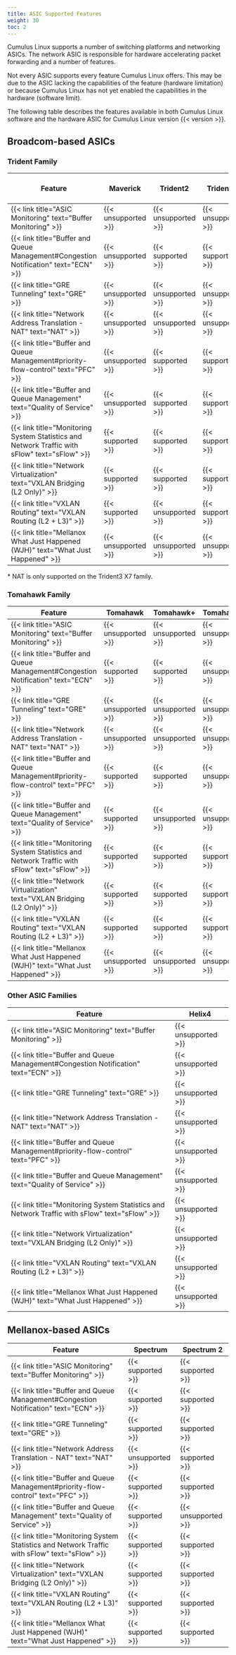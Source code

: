 ```yaml
---
title: ASIC Supported Features
weight: 30
toc: 2
---
```


Cumulus Linux supports a number of switching platforms and networking ASICs. The network ASIC is responsible for hardware accelerating packet forwarding and a number of features.

Not every ASIC supports every feature Cumulus Linux offers. This may be due to the ASIC lacking the capabilities of the feature (hardware limitation) or because Cumulus Linux has not yet enabled the capabilities in the hardware (software limit).

The following table describes the features available in both Cumulus Linux software and the hardware ASIC for Cumulus Linux version {{< version >}}.

## Broadcom-based ASICs

### Trident Family

| Feature                                                                                       | Maverick            | Trident2            | Trident2+           | Trident3 <br /> (all variants) |
| --------------------------------------------------------------------------------------------- | ------------------- | ------------------- | ------------------- | ------------------------------ |
| {{< link title="ASIC Monitoring" text="Buffer Monitoring" >}}                                 | {{< unsupported >}} | {{< unsupported >}} | {{< unsupported >}} | {{< unsupported >}}            |
| {{< link title="Buffer and Queue Management#Congestion Notification" text="ECN" >}}           | {{< unsupported >}} | {{< supported >}}   | {{< supported >}}   | {{< supported >}}              |
| {{< link title="GRE Tunneling" text="GRE" >}}                                                 | {{< unsupported >}} | {{< unsupported >}} | {{< unsupported >}} | {{< unsupported >}}            |
| {{< link title="Network Address Translation - NAT" text="NAT" >}}                             | {{< unsupported >}} | {{< unsupported >}} | {{< unsupported >}} | {{< supported >}}\*            |
| {{< link title="Buffer and Queue Management#priority-flow-control" text="PFC" >}}             | {{< unsupported >}} | {{< supported >}}   | {{< supported >}}   | {{< supported >}}              |
| {{< link title="Buffer and Queue Management" text="Quality of Service" >}}                    | {{< unsupported >}} | {{< supported >}}   | {{< supported >}}   | {{< supported >}}              |
| {{< link title="Monitoring System Statistics and Network Traffic with sFlow" text="sFlow" >}} | {{< supported >}}   | {{< supported >}}   | {{< supported >}}   | {{< supported >}}              |
| {{< link title="Network Virtualization" text="VXLAN Bridging (L2 Only)" >}}                   | {{< supported >}}   | {{< supported >}}   | {{< supported >}}   | {{< supported >}}              |
| {{< link title="VXLAN Routing" text="VXLAN Routing (L2 + L3)" >}}                             | {{< supported >}}   | {{< unsupported >}} | {{< supported >}}   | {{< supported >}}              |
| {{< link title="Mellanox What Just Happened (WJH)" text="What Just Happened" >}}              | {{< unsupported >}} | {{< unsupported >}} | {{< unsupported >}} | {{< unsupported >}}            |

\* NAT is only supported on the Trident3 X7 family.

### Tomahawk Family

| Feature                                                                                       | Tomahawk            | Tomahawk+           | Tomahawk2           | Tomahawk3           |
| --------------------------------------------------------------------------------------------- | ------------------- | ------------------- | ------------------- | ------------------- |
| {{< link title="ASIC Monitoring" text="Buffer Monitoring" >}}                                 | {{< unsupported >}} | {{< unsupported >}} | {{< unsupported >}} | {{< unsupported >}} |
| {{< link title="Buffer and Queue Management#Congestion Notification" text="ECN" >}}           | {{< supported >}}   | {{< supported >}}   | {{< unsupported >}} | {{< unsupported >}} |
| {{< link title="GRE Tunneling" text="GRE" >}}                                                 | {{< unsupported >}} | {{< unsupported >}} | {{< unsupported >}} | {{< unsupported >}} |
| {{< link title="Network Address Translation - NAT" text="NAT" >}}                             | {{< unsupported >}} | {{< unsupported >}} | {{< unsupported >}} | {{< unsupported >}} |
| {{< link title="Buffer and Queue Management#priority-flow-control" text="PFC" >}}             | {{< supported >}}   | {{< supported >}}   | {{< unsupported >}} | {{< unsupported >}} |
| {{< link title="Buffer and Queue Management" text="Quality of Service" >}}                    | {{< supported >}}   | {{< unsupported >}} | {{< unsupported >}} | {{< unsupported >}} |
| {{< link title="Monitoring System Statistics and Network Traffic with sFlow" text="sFlow" >}} | {{< supported >}}   | {{< supported >}}   | {{< supported >}}   | {{< supported >}}   |
| {{< link title="Network Virtualization" text="VXLAN Bridging (L2 Only)" >}}                   | {{< supported >}}   | {{< supported >}}   | {{< supported >}}   | {{< unsupported >}} |
| {{< link title="VXLAN Routing" text="VXLAN Routing (L2 + L3)" >}}                             | {{< supported >}}   | {{< supported >}}   | {{< supported >}}   | {{< unsupported >}} |
| {{< link title="Mellanox What Just Happened (WJH)" text="What Just Happened" >}}              | {{< unsupported >}} | {{< unsupported >}} | {{< unsupported >}} | {{< unsupported >}} |

### Other ASIC Families

| Feature                                                                                       | Helix4              |
| --------------------------------------------------------------------------------------------- | ------------------- |
| {{< link title="ASIC Monitoring" text="Buffer Monitoring" >}}                                 | {{< unsupported >}} |
| {{< link title="Buffer and Queue Management#Congestion Notification" text="ECN" >}}           | {{< unsupported >}} |
| {{< link title="GRE Tunneling" text="GRE" >}}                                                 | {{< unsupported >}} |
| {{< link title="Network Address Translation - NAT" text="NAT" >}}                             | {{< unsupported >}} |
| {{< link title="Buffer and Queue Management#priority-flow-control" text="PFC" >}}             | {{< unsupported >}} |
| {{< link title="Buffer and Queue Management" text="Quality of Service" >}}                    | {{< unsupported >}} |
| {{< link title="Monitoring System Statistics and Network Traffic with sFlow" text="sFlow" >}} | {{< unsupported >}} |
| {{< link title="Network Virtualization" text="VXLAN Bridging (L2 Only)" >}}                   | {{< unsupported >}} |
| {{< link title="VXLAN Routing" text="VXLAN Routing (L2 + L3)" >}}                             | {{< unsupported >}} |
| {{< link title="Mellanox What Just Happened (WJH)" text="What Just Happened" >}}              | {{< unsupported >}} |

## Mellanox-based ASICs

| Feature                                                                                       | Spectrum            | Spectrum 2          |
| --------------------------------------------------------------------------------------------- | ------------------- | ------------------- |
| {{< link title="ASIC Monitoring" text="Buffer Monitoring" >}}                                 | {{< supported >}}   | {{< supported >}}   |
| {{< link title="Buffer and Queue Management#Congestion Notification" text="ECN" >}}           | {{< supported >}}   | {{< supported >}}   |
| {{< link title="GRE Tunneling" text="GRE" >}}                                                 | {{< supported >}}   | {{< supported >}}   |
| {{< link title="Network Address Translation - NAT" text="NAT" >}}                             | {{< unsupported >}} | {{< supported >}}   |
| {{< link title="Buffer and Queue Management#priority-flow-control" text="PFC" >}}             | {{< supported >}}   | {{< supported >}}   |
| {{< link title="Buffer and Queue Management" text="Quality of Service" >}}                    | {{< supported >}}   | {{< unsupported >}} |
| {{< link title="Monitoring System Statistics and Network Traffic with sFlow" text="sFlow" >}} | {{< supported >}}   | {{< supported >}}   |
| {{< link title="Network Virtualization" text="VXLAN Bridging (L2 Only)" >}}                   | {{< supported >}}   | {{< supported >}}   |
| {{< link title="VXLAN Routing" text="VXLAN Routing (L2 + L3)" >}}                             | {{< supported >}}   | {{< supported >}}   |
| {{< link title="Mellanox What Just Happened (WJH)" text="What Just Happened" >}}              | {{< supported >}}   | {{< supported >}}   |
